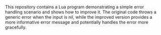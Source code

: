 This repository contains a Lua program demonstrating a simple error handling scenario and shows how to improve it. The original code throws a generic error when the input is nil, while the improved version provides a more informative error message and potentially handles the error more gracefully.